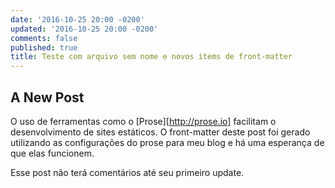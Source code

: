 ```yaml
---
date: '2016-10-25 20:00 -0200'
updated: '2016-10-25 20:00 -0200'
comments: false
published: true
title: Teste com arquivo sem nome e novos items de front-matter
---
```

## A New Post

O uso de ferramentas como o [Prose][http://prose.io] facilitam o desenvolvimento de sites estáticos. O front-matter deste post foi gerado utilizando as configurações do prose para meu blog e há uma esperança de que elas funcionem.

Esse post não terá comentários até seu primeiro update.
